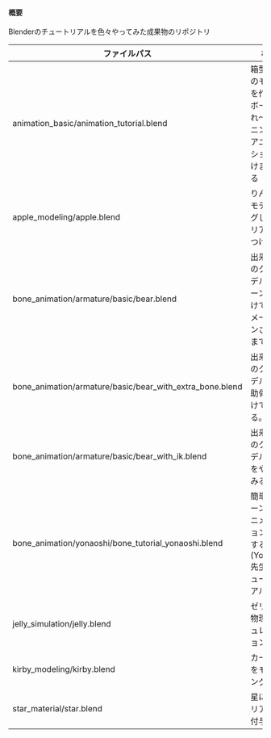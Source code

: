 #### 概要

Blenderのチュートリアルを色々やってみた成果物のリポジトリ


| ファイルパス | 概要 | URL |
| ---- | ---- | ---- |
| animation_basic/animation_tutorial.blend | 箱型人間のモデルを作り、ボーン入れ〜スキニング〜アニメーション付けまでする | https://www.youtube.com/watch?v=yjI7cXxym1Y&t=3355s |
| apple_modeling/apple.blend | りんごをモデリングしマテリアルをつける | https://www.youtube.com/watch?v=DsNZzUZPhw4&t=1453s |
| bone_animation/armature/basic/bear.blend | 出来合いのクマモデルにボーンをつけてアニメーションさせるまで。 | https://blender3d.biz/simpleanimation3dcg_deformed_armatures.html<br>https://blender3d.biz/simpleanimation3dcg_deformed_armatures-part2.html<br>https://blender3d.biz/simpleanimation3dcg_deformed_armatures-part3.html |
| bone_animation/armature/basic/bear_with_extra_bone.blend | 出来合いのクマモデルに補助骨をつけてみる。 | https://blender3d.biz/knowledge_animationandrigging_dummyboneforautoweight.html |
| bone_animation/armature/basic/bear_with_ik.blend | 出来合いのクマモデルでIKをやってみる。 | https://blender3d.biz/knowledge_animationandrigging_inversekinematics.html<br>https://blender3d.biz/knowledge_animationandrigging_inversekinematics-part2.html<br>https://blender3d.biz/knowledge_animationandrigging_inversekinematics-part3.html<br>https://blender3d.biz/knowledge_animationandrigging_inversekinematics-part4.html<br>https://blender3d.biz/knowledge_animationandrigging_inversekinematics-part5.html |
| bone_animation/yonaoshi/bone_tutorial_yonaoshi.blend | 簡単なボーンでアニメーションやIKする<br>(Yonaoshi先生のチュートリアル) | https://www.youtube.com/watch?v=8kjCUp5fNIk<br>https://www.youtube.com/watch?v=Hq7-W2MX010&t=0s |
| jelly_simulation/jelly.blend | ゼリーの物理シミュレーション | https://www.youtube.com/watch?v=x3aeUvBtip8&t=1149s |
| kirby_modeling/kirby.blend | カービィをモデリングする | https://www.youtube.com/watch?v=MaSULow44Cw |
| star_material/star.blend | 星にマテリアルを付与する | https://www.youtube.com/watch?v=ArQ6-PjGp20 |

